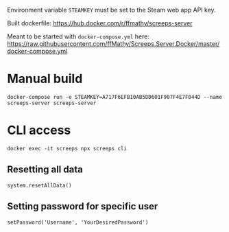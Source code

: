 Environment variable `STEAMKEY` must be set to the Steam web app API key.

Built dockerfile: https://hub.docker.com/r/ffmathy/screeps-server

Meant to be started with `docker-compose.yml` here: https://raw.githubusercontent.com/ffMathy/Screeps.Server.Docker/master/docker-compose.yml

# Manual build
```
docker-compose run -e STEAMKEY=A717F6EFB10AB5DD601F907F4E7F044D --name screeps-server screeps-server
```

# CLI access
```
docker exec -it screeps npx screeps cli
```

## Resetting all data
```
system.resetAllData()
```

## Setting password for specific user
```
setPassword('Username', 'YourDesiredPassword')
```